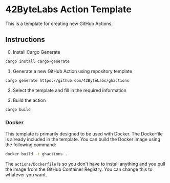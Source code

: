 # 42ByteLabs Action Template

This is a template for creating new GitHub Actions.

## Instructions

0. Install Cargo Generate

```bash
cargo install cargo-generate
```

1. Generate a new GitHub Action using repository template

```bash 
cargo generate https://github.com/42ByteLabs/ghactions
```

2. Select the template and fill in the required information

3. Build the action

```bash
cargo build
```

### Docker

This template is primarily designed to be used with Docker.
The Dockerfile is already included in the template.
You can build the Docker image using the following command:

```bash
docker build -t ghactions .
```

The `actions/Dockerfile` is so you don't have to install anything and you pull the image from the GitHub Container Registry.
You can change this to whatever you want.

